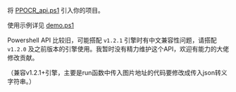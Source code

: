 将 [PPOCR_api.ps1](PPOCR_api.ps1) 引入你的项目。

使用示例详见 [demo.ps1](demo.ps1)

Powershell API 比较旧，可能搭配 `v1.2.1` 引擎时有中文兼容性问题，请搭配 `v1.2.0` 及之前版本的引擎使用。我暂时没有精力维护这个API，欢迎有能力的大佬修改贡献。

（兼容v1.2.1+引擎，主要是run函数中传入图片地址的代码要修改成传入json转义字符串。）
